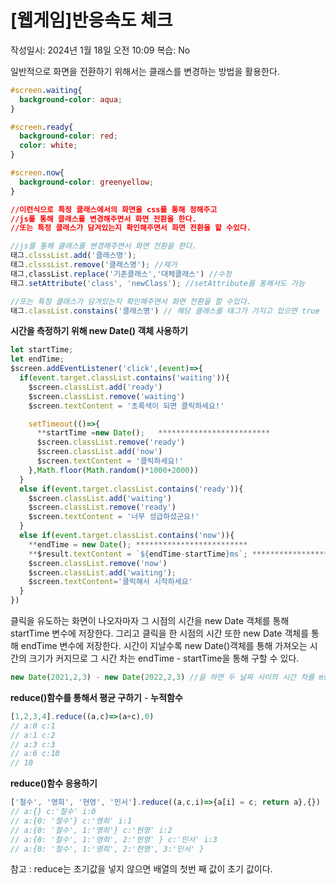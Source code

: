 # [웹게임]반응속도 체크

작성일시: 2024년 1월 18일 오전 10:09
복습: No

일반적으로 화면을 전환하기 위해서는 클래스를 변경하는 방법을 활용한다.

```css
#screen.waiting{
  background-color: aqua;
}

#screen.ready{
  background-color: red;
  color: white;
}

#screen.now{
  background-color: greenyellow;
}

//이런식으로 특정 클래스에서의 화면을 css를 통해 정해주고 
//js를 통해 클래스를 변경해주면서 화면 전환을 한다.
//또는 특정 클래스가 담겨있는지 확인해주면서 화면 전환을 할 수있다. 
```

```jsx
//js를 통해 클래스를 변경해주면서 화면 전환을 한다.
태그.clsssList.add('클래스명');
태그.clsssList.remove('클래스명'); //제거
태그,classList.replace('기존클래스','대체클래스') //수정
태그.setAttribute('class', 'newClass'); //setAttribute를 통해서도 가능

//또는 특정 클래스가 담겨있는지 확인해주면서 화면 전환을 할 수있다.
태그.classList.constains('클래스명') // 해당 클래스를 태그가 가지고 있으면 true 없으면 false를 반환한다.

```

**시간을 측정하기 위해 new Date() 객체 사용하기**

```jsx
let startTime;
let endTime;
$screen.addEventListener('click',(event)=>{
  if(event.target.classList.contains('waiting')){
    $screen.classList.add('ready')
    $screen.classList.remove('waiting')
    $screen.textContent = '초록색이 되면 클릭하세요!'

    setTimeout(()=>{
      **startTime =new Date();   *************************
      $screen.classList.remove('ready')
      $screen.classList.add('now')
      $screen.textContent = '클릭하세요!'
    },Math.floor(Math.random()*1000+2000))
  }
  else if(event.target.classList.contains('ready')){
    $screen.classList.add('waiting')
    $screen.classList.remove('ready')
    $screen.textContent = '너무 성급하셨군요!'
  }
  else if(event.target.classList.contains('now')){
    **endTime = new Date(); *************************
    **$result.textContent = `${endTime-startTime}ms`; *************************
    $screen.classList.remove('now')
    $screen.classList.add('waiting');
    $screen.textContent='클릭해서 시작하세요'
  }
})
```

클릭을 유도하는 화면이 나오자마자 그 시점의 시간을 new Date 객체를 통해 startTime 변수에 저장한다. 그리고 클릭을 한 시점의 시간 또한 new Date 객체를 통해 endTime 변수에 저장한다. 시간이 지날수록 new Date()객체를 통해 가져오는 시간의 크기가 커지므로 그 시간 차는 endTime - startTime을 통해 구할 수 있다. 

```jsx
new Date(2021,2,3) - new Date(2022,2,3) //을 하면 두 날짜 사이의 시간 차를 ms 단위로 알 수 있다 
```

**reduce()함수를 통해서 평균 구하기** - **누적함수**

```jsx
[1,2,3,4].reduce((a,c)=>(a+c),0)
// a:0 c:1
// a:1 c:2
// a:3 c:3
// a:6 c:10
// 10
```

**reduce()함수 응용하기** 

```jsx
['철수', '영희', '현영', '민서'].reduce((a,c,i)=>{a[i] = c; return a},{})
// a:{} c:'철수' i:0
// a:{0: '철수'} c:'영희' i:1
// a:{0: '철수', 1:'영희'} c:'현영' i:2
// a:{0: '철수', 1:'영희', 2:'현영' } c:'민서' i:3
// a:{0: '철수', 1:'영희', 2:'현영', 3:'민서' }
```

참고 : reduce는 초기값을 넣지 않으면 배열의 첫번 째 값이 초기 값이다.